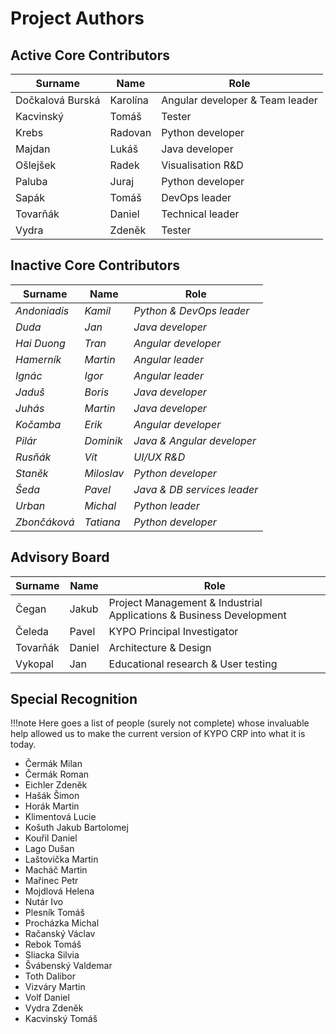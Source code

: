 # Project Authors

## Active Core Contributors

| Surname | Name | Role |
| ------ | ------ | ------ |
| Dočkalová Burská | Karolína | Angular developer & Team leader |
| Kacvinský | Tomáš | Tester |
| Krebs | Radovan | Python developer |
| Majdan | Lukáš | Java developer |
| Ošlejšek | Radek |  Visualisation R&D |
| Paluba | Juraj | Python developer |
| Sapák | Tomáš | DevOps leader |
| Tovarňák| Daniel | Technical leader |
| Vydra | Zdeněk | Tester |

## Inactive Core Contributors

| Surname | Name | Role |
| ------ | ------ | ------ |
| *Andoniadis* | *Kamil* | *Python & DevOps leader* |
| *Duda* | *Jan* | *Java developer* |
| *Hai Duong* | *Tran* | *Angular developer* |
| *Hamerník* | *Martin* | *Angular leader* |
| *Ignác* | *Igor* | *Angular leader* |
| *Jaduš* | *Boris* | *Java developer* |
| *Juhás* | *Martin* | *Java developer* |
| *Kočamba* | *Erik* | *Angular developer* |
| *Pilár* | *Dominik* | *Java & Angular developer* |
| *Rusňák* | *Vít* | *UI/UX R&D* |
| *Staněk* | *Miloslav* | *Python developer* |
| *Šeda* | *Pavel* | *Java & DB services leader* |
| *Urban* | *Michal* | *Python leader* |
| *Zbončáková* | *Tatiana* | *Python developer* |

## Advisory Board

| Surname | Name | Role |
| ------ | ------ | ------ |
| Čegan | Jakub | Project Management & Industrial Applications & Business Development |
| Čeleda | Pavel | KYPO Principal Investigator |
| Tovarňák| Daniel |  Architecture & Design |
| Vykopal | Jan | Educational research & User testing |

## Special Recognition

!!!note
    Here goes a list of people (surely not complete) whose invaluable help allowed us to make the current version of KYPO CRP into what it is today.

- Čermák Milan
- Čermák Roman
- Eichler Zdeněk
- Hašák Šimon
- Horák Martin
- Klimentová Lucie
- Košuth Jakub Bartolomej
- Kouřil Daniel
- Lago Dušan
- Laštovička Martin
- Macháč Martin
- Mařinec Petr
- Mojdlová Helena
- Nutár Ivo
- Plesník Tomáš
- Procházka Michal
- Račanský Václav
- Rebok Tomáš
- Sliacka Silvia
- Švábenský Valdemar
- Toth Dalibor
- Vizváry Martin
- Volf Daniel
- Vydra Zdeněk
- Kacvinský Tomáš
